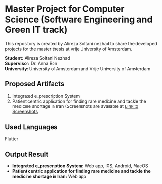 # Master Project for Computer Science (Software Engineering and Green IT track)
This repository is created by Alireza Soltani nezhad to share the developed projects for the master thesis at vrije University of Amsterdam.

**Student:** Alireza Soltani Nezhad  
**Supervisor:** Dr. Anna Bon  
**University:** University of Amsterdam and Vrije University of Amsterdam  

## Proposed Artifacts
1. Integrated e_prescription System
2. Patient centric application for finding rare medicine and tackle the medicine shortage in Iran (Screenshots are available at [Link to Screenshots](/images)

## Used Languages
Flutter

## Output Result
- **Integrated e_prescription System:** Web app, iOS, Android, MacOS
- **Patient centric application for finding rare medicine and tackle the medicine shortage in Iran:** Web app
